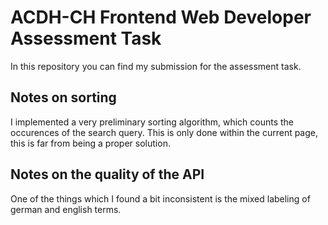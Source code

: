 # ACDH-CH Frontend Web Developer Assessment Task

In this repository you can find my submission for the assessment task.

## Notes on sorting

I implemented a very preliminary sorting algorithm, which counts the occurences of the search query. This is only done within the current page, this is far from being a proper solution.

## Notes on the quality of the API

One of the things which I found a bit inconsistent is the mixed labeling of german and english terms.
